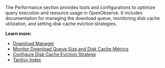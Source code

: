 The Performance section provides tools and configurations to optimize query execution and resource usage in OpenObserve. It includes documentation for managing the download queue, monitoring disk cache utilization, and setting disk cache eviction strategies. 

**Learn more:** 

- [Download Manager](../performance/download-manager/)
- [Monitor Download Queue Size and Disk Cache Metrics](../performance/monitor-download-queue-size-and-disk-cache-metrics/)
- [Configure Disk Cache Eviction Strategy](../performance/disk-cache-strategy/)
- [Tantivy Index](../performance/tantivy-index)